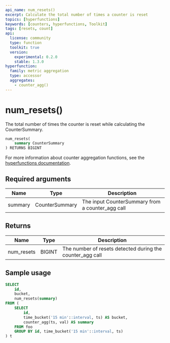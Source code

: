 ```yaml
---
api_name: num_resets()
excerpt: Calculate the total number of times a counter is reset
topics: [hyperfunctions]
keywords: [counters, hyperfunctions, Toolkit]
tags: [resets, count]
api:
  license: community
  type: function
  toolkit: true
  version:
    experimental: 0.2.0
    stable: 1.3.0
hyperfunction:
  family: metric aggregation
  type: accessor
  aggregates:
    - counter_agg()
---
```


# num_resets() <tag type="toolkit" content="Toolkit" />

The total number of times the counter is reset while calculating the
CounterSummary.

```sql
num_resets(
    summary CounterSummary
) RETURNS BIGINT
```

For more information about counter aggregation functions, see the
[hyperfunctions documentation][hyperfunctions-counter-agg].

## Required arguments

|Name|Type|Description|
|-|-|-|
|summary|CounterSummary|The input CounterSummary from a counter_agg call|

## Returns

|Name|Type|Description|
|-|-|-|
|num_resets|BIGINT|The number of resets detected during the counter_agg call|

## Sample usage

```sql
SELECT
    id,
    bucket,
    num_resets(summary)
FROM (
    SELECT
        id,
        time_bucket('15 min'::interval, ts) AS bucket,
        counter_agg(ts, val) AS summary
    FROM foo
    GROUP BY id, time_bucket('15 min'::interval, ts)
) t
```

[hyperfunctions-counter-agg]: /timescaledb/:currentVersion:/how-to-guides/hyperfunctions/counter-aggregation/
